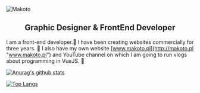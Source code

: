 ![Makoto](https://i.imgur.com/n7y1ZDB.png?1 "Makoto")
<h2 align="center">Graphic Designer & FrontEnd Developer</h2>

I am a front-end developer.🚀
I have been creating websites commercially for three years. 🎉
I also have my own website [www.makoto.pl](http://makoto.pl "www.makoto.pl") and YouTube channel on which I am going to run vlogs about programming in VueJS. 💚

[![Anurag's github stats](https://github-readme-stats.vercel.app/api?username=MakotoPD&show_icons=true&title_color=19f&icon_color=19f&bg_color=09f2)](https://github.com/anuraghazra/github-readme-stats)

[![Top Langs](https://github-readme-stats.vercel.app/api/top-langs/?username=MakotoPD&layout=compact&title_color=19f&bg_color=09f2)](https://github.com/anuraghazra/github-readme-stats)
